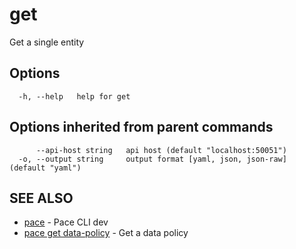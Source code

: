 # get

Get a single entity

## Options

```
  -h, --help   help for get
```

## Options inherited from parent commands

```
      --api-host string   api host (default "localhost:50051")
  -o, --output string     output format [yaml, json, json-raw] (default "yaml")
```

## SEE ALSO

* [pace](../) - Pace CLI dev
* [pace get data-policy](pace\_get\_data-policy.md) - Get a data policy
